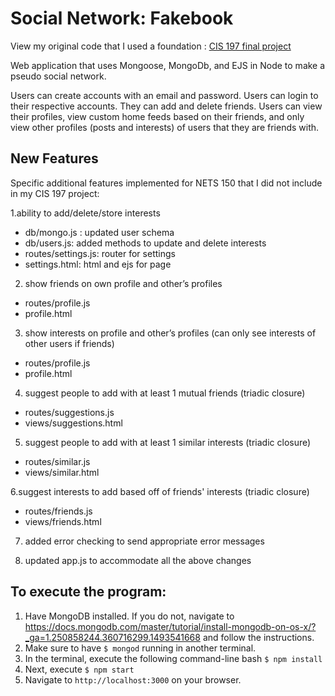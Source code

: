 # Social Network: Fakebook 

View my original code that I used a foundation : [CIS 197 final project](https://github.com/amandaklim/cis197_final_project)

Web application that uses Mongoose, MongoDb, and EJS in Node to make a pseudo social network. 


Users can create accounts with an email and password. Users can login to their respective accounts. They can add and delete friends. Users can view their profiles, view custom home feeds based on their friends, and only view other profiles (posts and interests) of users that they are friends with. 


## New Features

Specific additional features implemented for NETS 150 that I did not include in my CIS 197 project:


1.ability to add/delete/store interests
- db/mongo.js : updated user schema
- db/users.js: added methods to update and delete interests
- routes/settings.js: router for settings
- settings.html: html and ejs for page

2. show friends on own profile and other’s profiles
- routes/profile.js
- profile.html

3. show interests on profile and other’s profiles (can only see interests of other users if friends)
- routes/profile.js
- profile.html

4. suggest people to add with at least 1 mutual friends (triadic closure)
- routes/suggestions.js
- views/suggestions.html

5. suggest people to add with at least 1 similar interests (triadic closure)
- routes/similar.js
- views/similar.html

6.suggest interests to add based off of friends' interests (triadic closure)
- routes/friends.js
- views/friends.html

7. added error checking to send appropriate error messages

8. updated app.js to accommodate all the above changes

## To execute the program:
1. Have MongoDB installed. If you do not, navigate to https://docs.mongodb.com/master/tutorial/install-mongodb-on-os-x/?_ga=1.250858244.360716299.1493541668 and follow the instructions.
2. Make sure to have `$ mongod` running in another terminal.
3. In the terminal, execute the following command-line bash `$ npm install`
4. Next, execute `$ npm start`
5. Navigate to `http://localhost:3000` on your browser. 